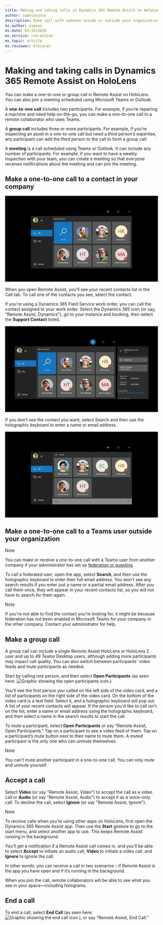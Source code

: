 ```yaml
---
title: Making and taking calls in Dynamics 365 Remote Assist on HoloLens 
author: sophiasysun
description: Make call with someone inside or outside your organization, add participant
ms.author: sopsun
ms.date: 03/15/2020
ms.service: crm-online
ms.topic: article
ms.reviewer: krbjoran
---
```

# Making and taking calls in Dynamics 365 Remote Assist on HoloLens 

You can make a one-to-one or group call in Remote Assist on HoloLens. You can also join a meeting scheduled using Microsoft Teams or Outlook.

A **one-to-one call** includes two participants. For example, if you’re repairing a machine and need help on-the-go, you can make a one-to-one call to a remote collaborator who uses Teams.

A **group call** includes three or more participants. For example, if you’re inspecting an asset in a one-to-one call but need a third person’s expertise, any participant can add the third person to the call to form a group call.  

A **meeting** is a call scheduled using Teams or Outlook. It can include any number of participants. For example, if you want to have a weekly inspection with your team, you can create a meeting so that everyone receives notifications about the meeting and can join the meeting.

## Make a one-to-one call to a contact in your company

![Screenshot of the Remote Assist on HoloLens contacts screen.](media/02.00-contacts.png)

When you open Remote Assist, you'll see your recent contacts list in the Call tab. To call one of the contacts you see, select the contact. 


If you're using a Dynamics 365 Field Service work order, you can call the contact assigned to your work order. Select the Dynamics 365 icon (or say, "Remote Assist, Dynamics"), go to your instance and booking, then select the **Support Contact** listed.

![Screenshot of the Remote Assist on HoloLens contacts screen, showing an expanded booking panel.](media/07.01-dynamics-booking.png)


If you don’t see the contact you want, select Search and then use the holographic keyboard to enter a name or email address.

![Screenshot showing the contacts search results screen on Remote Assist for HoloLens.](media/02.06-contacts-search-results.png)


## Make a one-to-one call to a Teams user outside your organization

> [!Note]
> You can make or receive a one-to-one call with a Teams user from another company if your administrator has set up [federation or guesting](https://docs.microsoft.com/dynamics365/mixed-reality/remote-assist/out-of-tenant-overview#solution-1-federation).  

To call a federated user, open the app, select **Search**, and then use the holographic keyboard to enter their full email address. You won't see any search results if you enter just a name or a partial email address. After you call them once, they will appear in your recent contacts list, so you will not have to search for them again. 

> [!Note]
> If you're not able to find the contact you're looking for, it might be because federation has not been enabled in Microsoft Teams for your company or the other company. Contact your administrator for help.

## Make a group call 

A group call can include a single Remote Assist HoloLens or HoloLens 2 user and up to 49 Teams Desktop users, although adding more participants may impact call quality. You can also switch between participants' video feeds and mute participants as needed. 

Start by calling one person, and then select **Open Participants** (as seen here: ![Graphic showing the open participants icon.](media/RAHL_Participants.png)).

You'll see the first person you called on the left side of the video card, and a list of participants on the right side of the video card. On the bottom of the video card is a text field. Select it, and a holographic keyboard will pop out. A list of your recent contacts will appear. If the person you'd like to call isn't on the list, enter a name or email address using the holographic keyboard, and then select a name in the search results to start the call.

To mute a participant, select **Open Participants** or say "Remote Assist, Open Participants." Tap on a participant to see a video feed of them. Tap on a participant’s mute button next to their name to mute them. A muted participant is the only one who can unmute themselves. 

> [!Note]
> You can't mute another participant in a one-to-one call. You can only mute and unmute yourself.

## Accept a call 

Select **Video** (or say "Remote Assist, Video") to accept the call as a video call or **Audio** (or say "Remote Assist, Audio") to accept it as a voice-only call. To decline the call, select **Ignore** (or say "Remote Assist, Ignore"). 

> [!Note]
> To receive calls when you’re using other apps on HoloLens, first open the Dynamics 365 Remote Assist app. Then use the **Start** gesture to go to the start menu, and select another app to use. This keeps Remote Assist running in the background.
> 
> You’ll get a notification if a Remote Assist call comes in, and you’ll be able to select **Accept** to initiate an audio call, **Video** to initiate a video call, and **Ignore** to ignore the call. 
>
> In other words, you can receive a call in two scenarios – if Remote Assist is the app you have open and if it’s running in the background. 

When you join the call, remote collaborators will be able to see what you see in your space—including holograms.

## End a call

To end a call, select **End Call** (as seen here: ![Graphic showing the end call icon.](media/RAHL_EndCall.png)), or say "Remote Assist, End Call."


